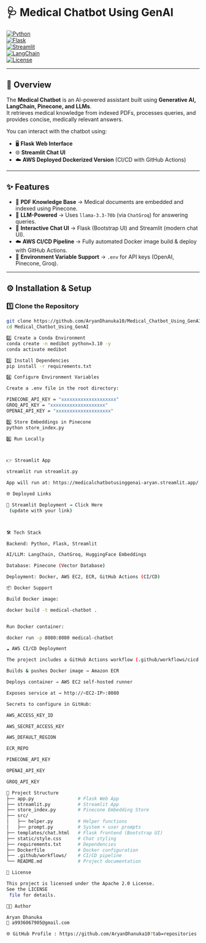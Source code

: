 # 🩺 Medical Chatbot Using GenAI

[![Python](https://img.shields.io/badge/Python-3.10-blue.svg)](https://www.python.org/)  
[![Flask](https://img.shields.io/badge/Flask-3.1.1-lightgrey.svg)](https://flask.palletsprojects.com/)  
[![Streamlit](https://img.shields.io/badge/Streamlit-Enabled-red.svg)](https://streamlit.io/)  
[![LangChain](https://img.shields.io/badge/LangChain-0.3.26-orange.svg)](https://www.langchain.com/)  
[![License](https://img.shields.io/badge/License-Apache_2.0-green.svg)](./LICENSE)  

---

## 🚀 Overview

The **Medical Chatbot** is an AI-powered assistant built using **Generative AI, LangChain, Pinecone, and LLMs**.  
It retrieves medical knowledge from indexed PDFs, processes queries, and provides concise, medically relevant answers.

You can interact with the chatbot using:

- 🖥 **Flask Web Interface**  
- 🌐 **Streamlit Chat UI**  
- ☁️ **AWS Deployed Dockerized Version** (CI/CD with GitHub Actions)

---

## ✨ Features

- 📄 **PDF Knowledge Base** → Medical documents are embedded and indexed using Pinecone.  
- 🤖 **LLM-Powered** → Uses `llama-3.3-70b` (via `ChatGroq`) for answering queries.  
- 💬 **Interactive Chat UI** → Flask (Bootstrap UI) and Streamlit (modern chat UI).  
- ☁️ **AWS CI/CD Pipeline** → Fully automated Docker image build & deploy with GitHub Actions.  
- 🔐 **Environment Variable Support** → `.env` for API keys (OpenAI, Pinecone, Groq).  

---

## ⚙️ Installation & Setup

### 1️⃣ Clone the Repository
```bash
git clone https://github.com/AryanDhanuka10/Medical_Chatbot_Using_GenAI
cd Medical_Chatbot_Using_GenAI

2️⃣ Create a Conda Environment
conda create -n medibot python=3.10 -y
conda activate medibot

3️⃣ Install Dependencies
pip install -r requirements.txt

4️⃣ Configure Environment Variables

Create a .env file in the root directory:

PINECONE_API_KEY = "xxxxxxxxxxxxxxxxxxxx"
GROQ_API_KEY = "xxxxxxxxxxxxxxxxxxxx"
OPENAI_API_KEY = "xxxxxxxxxxxxxxxxxxxx"

5️⃣ Store Embeddings in Pinecone
python store_index.py

6️⃣ Run Locally



👉 Streamlit App

streamlit run streamlit.py

App will run at: https://medicalchatbotusinggenai-aryan.streamlit.app/

🌐 Deployed Links

🚀 Streamlit Deployment → Click Here
 (update with your link)



🛠 Tech Stack

Backend: Python, Flask, Streamlit

AI/LLM: LangChain, ChatGroq, HuggingFace Embeddings

Database: Pinecone (Vector Database)

Deployment: Docker, AWS EC2, ECR, GitHub Actions (CI/CD)

📦 Docker Support

Build Docker image:

docker build -t medical-chatbot .


Run Docker container:

docker run -p 8080:8080 medical-chatbot

☁️ AWS CI/CD Deployment

The project includes a GitHub Actions workflow (.github/workflows/cicd.yaml) that:

Builds & pushes Docker image → Amazon ECR

Deploys container → AWS EC2 self-hosted runner

Exposes service at → http://<EC2-IP>:8080

Secrets to configure in GitHub:

AWS_ACCESS_KEY_ID

AWS_SECRET_ACCESS_KEY

AWS_DEFAULT_REGION

ECR_REPO

PINECONE_API_KEY

OPENAI_API_KEY

GROQ_API_KEY

📂 Project Structure
├── app.py                # Flask Web App
├── streamlit.py          # Streamlit App
├── store_index.py        # Pinecone Embedding Store
├── src/
│   ├── helper.py         # Helper functions
│   ├── prompt.py         # System + user prompts
├── templates/chat.html   # Flask frontend (Bootstrap UI)
├── static/style.css      # Chat styling
├── requirements.txt      # Dependencies
├── Dockerfile            # Docker configuration
├── .github/workflows/    # CI/CD pipeline
└── README.md             # Project documentation

📜 License

This project is licensed under the Apache 2.0 License.
See the LICENSE
 file for details.

👨‍💻 Author

Aryan Dhanuka
📧 a9936067905@gmail.com

🌐 GitHub Profile : https://github.com/AryanDhanuka10?tab=repositories
